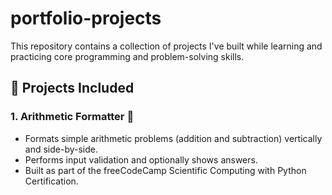 # portfolio-projects
This repository contains a collection of projects I've built while learning and practicing core programming and problem-solving skills.

## 📌 Projects Included

### 1. Arithmetic Formatter 🧮
- Formats simple arithmetic problems (addition and subtraction) vertically and side-by-side.
- Performs input validation and optionally shows answers.
- Built as part of the freeCodeCamp Scientific Computing with Python Certification.
